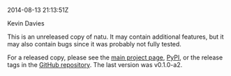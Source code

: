 2014-08-13 21:13:51Z

Kevin Davies

This is an unreleased copy of natu.
It may contain additional features, but it may also contain bugs since it was
probably not fully tested.

For a released copy, please see the 
[main project page](http://kdavies4.github.io/natu/),
[PyPI](https://pypi.python.org/pypi/natu), or the release tags in the
[GitHub repository](https://github.com/kdavies4/natu).
The last version was v0.1.0-a2.
